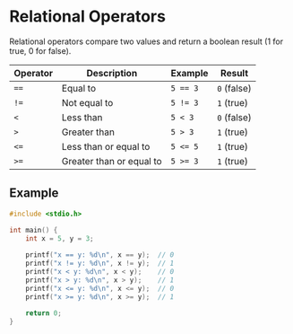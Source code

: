# Relational Operators

Relational operators compare two values and return a boolean result (1 for true, 0 for false).

| Operator | Description | Example | Result |
|----------|-------------|---------|--------|
| `==` | Equal to | `5 == 3` | `0` (false) |
| `!=` | Not equal to | `5 != 3` | `1` (true) |
| `<` | Less than | `5 < 3` | `0` (false) |
| `>` | Greater than | `5 > 3` | `1` (true) |
| `<=` | Less than or equal to | `5 <= 5` | `1` (true) |
| `>=` | Greater than or equal to | `5 >= 3` | `1` (true) |

## Example
```c
#include <stdio.h>

int main() {
    int x = 5, y = 3;
    
    printf("x == y: %d\n", x == y);  // 0
    printf("x != y: %d\n", x != y);  // 1
    printf("x < y: %d\n", x < y);    // 0
    printf("x > y: %d\n", x > y);    // 1
    printf("x <= y: %d\n", x <= y);  // 0
    printf("x >= y: %d\n", x >= y);  // 1
    
    return 0;
}